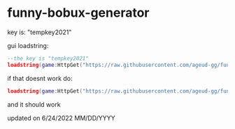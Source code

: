 # funny-bobux-generator

key is: "tempkey2021"

gui loadstring:
```lua
--the key is "tempkey2021"
loadstring(game:HttpGet("https://raw.githubusercontent.com/ageud-gg/funny-bobux-generator/main/main.lua"))()
```

if that doesnt work do:

```lua
loadstring(game:HttpGet("https://raw.githubusercontent.com/ageud-gg/funny-bobux-generator/main/reanim%20gui.lua"))()
```

and it should work

updated on 6/24/2022 MM/DD/YYYY
